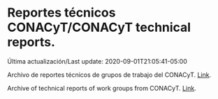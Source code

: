# Reportes técnicos CONACyT/CONACyT technical reports.

Última actualización/Last update: 2020-09-01T21:05:41-05:00

Archivo de reportes técnicos de grupos de trabajo del CONACyT. [Link](https://coronavirus.conacyt.mx/productos/index.html).

Archive of technical reports of work groups from CONACyT. [Link](https://coronavirus.conacyt.mx/productos/index.html).
